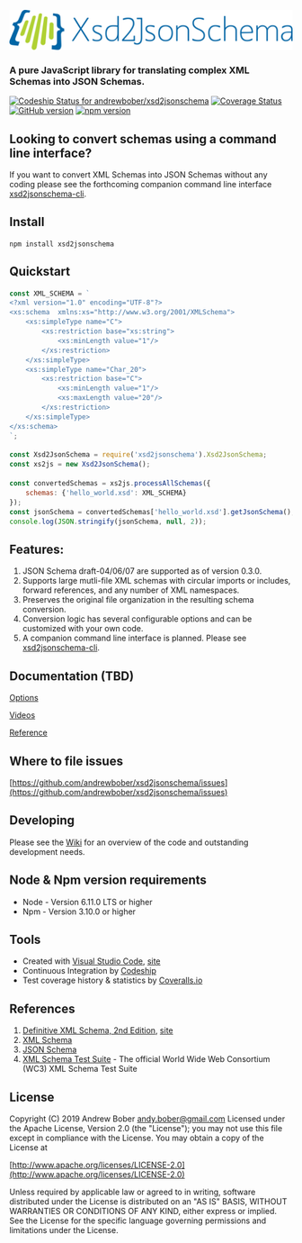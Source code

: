 

![Xsd2JsonSchema](static/400dpiLogoCropped.png)

###  A pure JavaScript library for translating complex XML Schemas into JSON Schemas.

[![Codeship Status for andrewbober/xsd2jsonschema](https://app.codeship.com/projects/ee9a49e0-46b3-0133-28c9-569fce9c4062/status?branch=master)](https://app.codeship.com/projects/104942)
[![Coverage Status](https://coveralls.io/repos/github/andrewbober/xsd2jsonschema/badge.svg?branch=master)](https://coveralls.io/github/andrewbober/xsd2jsonschema?branch=master)
[![GitHub version](https://badge.fury.io/gh/andrewbober%2Fxsd2jsonschema.png)](https://badge.fury.io/gh/andrewbober%2Fxsd2jsonschema)
[![npm version](https://badge.fury.io/js/xsd2jsonschema.svg)](https://badge.fury.io/js/xsd2jsonschema)

## Looking to convert schemas using a command line interface?

 If you want to convert XML Schemas into JSON Schemas without any coding please see the forthcoming companion command line interface [xsd2jsonschema-cli](https://www.npmjs.org/package/xsd2jsonschema-cli).

## Install

```
npm install xsd2jsonschema
```

## Quickstart
```javascript
const XML_SCHEMA = `
<?xml version="1.0" encoding="UTF-8"?>
<xs:schema  xmlns:xs="http://www.w3.org/2001/XMLSchema">
	<xs:simpleType name="C">
		<xs:restriction base="xs:string">
			<xs:minLength value="1"/>
		</xs:restriction>
	</xs:simpleType>
	<xs:simpleType name="Char_20">
		<xs:restriction base="C">
			<xs:minLength value="1"/>
			<xs:maxLength value="20"/>
		</xs:restriction>
	</xs:simpleType>
</xs:schema>
`;

const Xsd2JsonSchema = require('xsd2jsonschema').Xsd2JsonSchema;
const xs2js = new Xsd2JsonSchema();

const convertedSchemas = xs2js.processAllSchemas({
	schemas: {'hello_world.xsd': XML_SCHEMA}
});
const jsonSchema = convertedSchemas['hello_world.xsd'].getJsonSchema();
console.log(JSON.stringify(jsonSchema, null, 2));

```

## Features:
1. JSON Schema draft-04/06/07 are supported as of version 0.3.0.
2. Supports large mutli-file XML schemas with circular imports or includes, forward references, and any number of XML namespaces.
3. Preserves the original file organization in the resulting schema conversion.
4. Conversion logic has several configurable options and can be customized with your own code.
5. A companion command line interface is planned.  Please see [xsd2jsonschema-cli](https://www.npmjs.org/package/xsd2jsonschema-cli). 

## Documentation (TBD)
[Options](www.xsd2jsonschema.org/quickstartvideos)

[Videos](www.xsd2jsonschema.org/quickstartvideos)

[Reference](https://www.xsd2jsonschema.org/documentation)

## Where to file issues 
[https://github.com/andrewbober/xsd2jsonschema/issues](https://github.com/andrewbober/xsd2jsonschema/issues)

## Developing
Please see the [Wiki](https://github.com/andrewbober/xsd2jsonschema/wiki/Developing) for an overview of the code and outstanding development needs.  

## Node & Npm version requirements
* Node - Version 6.11.0 LTS or higher
* Npm - Version 3.10.0 or higher

## Tools
* Created with [Visual Studio Code](https://github.com/Microsoft/vscode), [site](http://code.visualstudio.com)
* Continuous Integration by [Codeship](https://codeship.com)
* Test coverage history & statistics by [Coveralls.io](http://coveralls.io)

## References
1. [Definitive XML Schema, 2nd Edition](https://www.amazon.com/Definitive-XML-Schema-Priscilla-Walmsley/dp/0132886723), [site](https://www.pearsonhighered.com/program/Walmsley-Definitive-XML-Schema-2nd-Edition/PGM282380.html)
2. [XML Schema](https://www.w3.org/XML/Schema)
3. [JSON Schema](http://www.json-schema.org)
4. [XML Schema Test Suite](https://www.w3.org/XML/2004/xml-schema-test-suite) - The official World Wide Web Consortium (WC3) XML Schema Test Suite

## License
Copyright (C) 2019 Andrew Bober <andy.bober@gmail.com>
Licensed under the Apache License, Version 2.0 (the "License");
you may not use this file except in compliance with the License.
You may obtain a copy of the License at

[http://www.apache.org/licenses/LICENSE-2.0](http://www.apache.org/licenses/LICENSE-2.0)

Unless required by applicable law or agreed to in writing, software
distributed under the License is distributed on an "AS IS" BASIS,
WITHOUT WARRANTIES OR CONDITIONS OF ANY KIND, either express or implied.
See the License for the specific language governing permissions and
limitations under the License.
